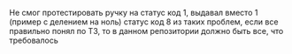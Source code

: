 Не смог протестировать ручку на статус код 1, выдавал вместо 1 (пример с делением на ноль) статус код 8 из таких проблем, если все правильно понял по ТЗ, то в данном репозитории должно быть все, что требовалось
